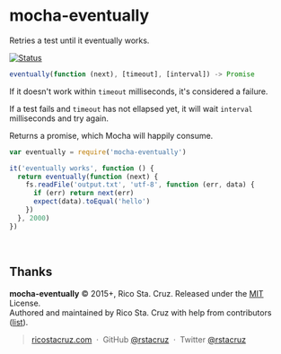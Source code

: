 # mocha-eventually

Retries a test until it eventually works.

[![Status](https://travis-ci.org/rstacruz/mocha-eventually.svg?branch=master)](https://travis-ci.org/rstacruz/mocha-eventually "See test builds")

```js
eventually(function (next), [timeout], [interval]) -> Promise
```

If it doesn't work within `timeout` milliseconds, it's considered a failure.

If a test fails and `timeout` has not ellapsed yet, it will wait `interval` milliseconds and try again.

Returns a promise, which Mocha will happily consume.

```js
var eventually = require('mocha-eventually')

it('eventually works', function () {
  return eventually(function (next) {
    fs.readFile('output.txt', 'utf-8', function (err, data) {
      if (err) return next(err)
      expect(data).toEqual('hello')
    })
  }, 2000)
})
```

<br>

## Thanks

**mocha-eventually** © 2015+, Rico Sta. Cruz. Released under the [MIT] License.<br>
Authored and maintained by Rico Sta. Cruz with help from contributors ([list][contributors]).

> [ricostacruz.com](http://ricostacruz.com) &nbsp;&middot;&nbsp;
> GitHub [@rstacruz](https://github.com/rstacruz) &nbsp;&middot;&nbsp;
> Twitter [@rstacruz](https://twitter.com/rstacruz)

[MIT]: http://mit-license.org/
[contributors]: http://github.com/rstacruz/mocha-eventually/contributors

